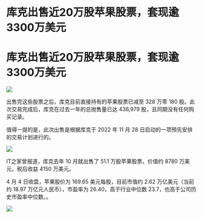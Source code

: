 # 库克出售近20万股苹果股票，套现逾3300万美元

# 库克出售近20万股苹果股票，套现逾3300万美元

![](https://inews.gtimg.com/om_bt/O9I6r8JdbhJnbiWlAm0zkEQ80_4xM5NmFzWfzAB2-Fr_8AA/1000)

出售完这些股票之后，库克目前直接持有的苹果股票已减至 328 万零 180 股。此次交易完成后，库克在过去一年的总抛售量已达 436,979
股，且同期没有任何购买记录。

值得一提的是，此次出售是根据库克于 2022 年 11 月 28 日启动的一项预先安排的交易计划进行的。

![](https://inews.gtimg.com/om_bt/OJSTefTNVzGJhR2AGW7FUz074x8XKpot_KOjMIgVEOjYwAA/1000)

IT之家曾报道，库克去年 10 月就出售了 51.1 万股苹果股票，价值约 8780 万美元，税后收益 4150 万美元。

4 月 4 日收盘，苹果股价为 169.65 美元每股，目前市值约 2.62 万亿美元（当前约 18.97 万亿元人民币），市盈率为
26.40，高于行业中位数 23.7，也高于公司历史市盈率中位数。。

![](https://inews.gtimg.com/om_bt/OXRXs0iXUt6NXOLJX0UwqfW29b7s74hUqxh7l0McJk1_8AA/1000)

